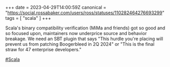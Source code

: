 +++
date = 2023-04-29T14:00:59Z
canonical = "https://social.rossabaker.com/users/ross/statuses/110282464276693299"
tags = [ "scala" ]
+++

<p>Scala&#39;s binary compatibility verification (MiMa and friends) got so good and so focused upon, maintainers now underprice source and behavior breakage.  We need an SBT plugin that says &quot;This hurdle you&#39;re placing will prevent us from patching Boogerbleed in 2Q 2024&quot; or &quot;This is the final straw for 47 enterprise developers.&quot;</p><p><a href="https://social.rossabaker.com/tags/Scala" class="mention hashtag" rel="tag">#<span>Scala</span></a></p>
